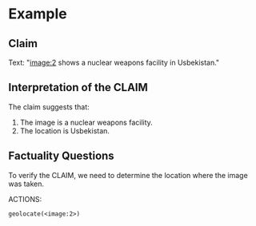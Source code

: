 # Example

## Claim
Text: "<image:2> shows a nuclear weapons facility in Usbekistan."

## Interpretation of the CLAIM
The claim suggests that:
1. The image is a nuclear weapons facility.
2. The location is Usbekistan.

## Factuality Questions
To verify the CLAIM, we need to determine the location where the image was taken.

ACTIONS:
```
geolocate(<image:2>)
```